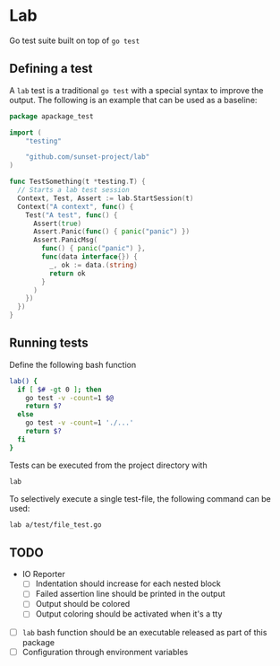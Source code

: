 # Lab

Go test suite built on top of `go test`

## Defining a test

A `lab` test is a traditional `go test` with a special syntax to improve
the output.
The following is an example that can be used as a baseline:

```go
package apackage_test

import (
	"testing"

	"github.com/sunset-project/lab"
)

func TestSomething(t *testing.T) {
  // Starts a lab test session
  Context, Test, Assert := lab.StartSession(t)
  Context("A context", func() {
    Test("A test", func() {
      Assert(true)
      Assert.Panic(func() { panic("panic") })
      Assert.PanicMsg(
        func() { panic("panic") },
        func(data interface{}) {
          _, ok := data.(string)
          return ok
        }
      )
    })
  })
}
```

## Running tests

Define the following bash function

```bash
lab() {
  if [ $# -gt 0 ]; then
    go test -v -count=1 $@
    return $?
  else
    go test -v -count=1 './...'
    return $?
  fi
}
```

Tests can be executed from the project directory with

```bash
lab
```

To selectively execute a single test-file, the following command can be used:

```bash
lab a/test/file_test.go
```

## TODO

- IO Reporter
  - [ ] Indentation should increase for each nested block
  - [ ] Failed assertion line should be printed in the output
  - [ ] Output should be colored
  - [ ] Output coloring should be activated when it's a tty
- [ ] `lab` bash function should be an executable released as part of this
  package
- [ ] Configuration through environment variables
